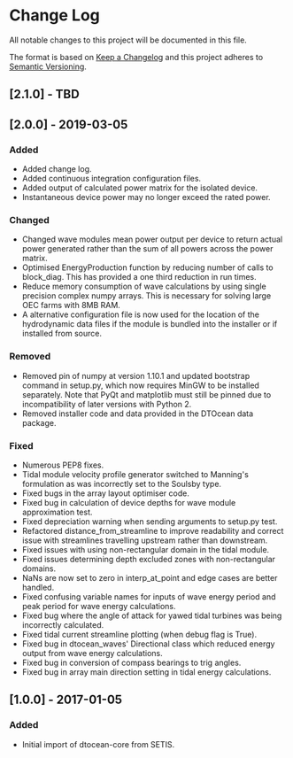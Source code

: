 # Change Log

All notable changes to this project will be documented in this file.

The format is based on [Keep a Changelog](http://keepachangelog.com/)
and this project adheres to [Semantic Versioning](http://semver.org/).

## [2.1.0] - TBD

## [2.0.0] - 2019-03-05

### Added

- Added change log.
- Added continuous integration configuration files.
- Added output of calculated power matrix for the isolated device.
- Instantaneous device power may no longer exceed the rated power.

### Changed

- Changed wave modules mean power output per device to return actual power
  generated rather than the sum of all powers across the power matrix.
- Optimised EnergyProduction function by reducing number of calls to
  block_diag. This has provided a one third reduction in run times.
- Reduce memory consumption of wave calculations by using single precision 
  complex numpy arrays. This is necessary for solving large OEC farms with 8MB
  RAM.
- A alternative configuration file is now used for the location of the
  hydrodynamic data files if the module is bundled into the installer or if
  installed from source.

### Removed

- Removed pin of numpy at version 1.10.1 and updated bootstrap command in 
  setup.py, which now requires MinGW to be installed separately. Note that PyQt 
  and matplotlib must still be pinned due to incompatibility of later versions 
  with Python 2.
- Removed installer code and data provided in the DTOcean data package.

### Fixed

- Numerous PEP8 fixes.
- Tidal module velocity profile generator switched to Manning's formulation as
  was incorrectly set to the Soulsby type.
- Fixed bugs in the array layout optimiser code.
- Fixed bug in calculation of device depths for wave module approximation test.
- Fixed depreciation warning when sending arguments to setup.py test.
- Refactored distance_from_streamline to improve readability and correct issue
  with streamlines travelling upstream rather than downstream.
- Fixed issues with using non-rectangular domain in the tidal module.
- Fixed issues determining depth excluded zones with non-rectangular domains.
- NaNs are now set to zero in interp_at_point and edge cases are better
  handled.
- Fixed confusing variable names for inputs of wave energy period and peak 
  period for wave energy calculations.
- Fixed bug where the angle of attack for yawed tidal turbines was being
  incorrectly calculated.
- Fixed tidal current streamline plotting (when debug flag is True).
- Fixed bug in dtocean_waves' Directional class which reduced energy output from
  wave energy calculations.
- Fixed bug in conversion of compass bearings to trig angles.
- Fixed bug in array main direction setting in tidal energy calculations.


## [1.0.0] - 2017-01-05

### Added

- Initial import of dtocean-core from SETIS.
